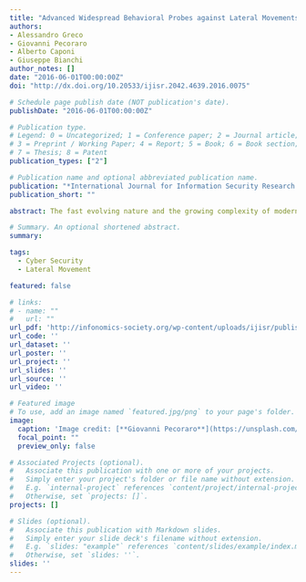 ```yaml
---
title: "Advanced Widespread Behavioral Probes against Lateral Movements"
authors:
- Alessandro Greco
- Giovanni Pecoraro
- Alberto Caponi
- Giuseppe Bianchi
author_notes: []
date: "2016-06-01T00:00:00Z"
doi: "http://dx.doi.org/10.20533/ijisr.2042.4639.2016.0075"

# Schedule page publish date (NOT publication's date).
publishDate: "2016-06-01T00:00:00Z"

# Publication type.
# Legend: 0 = Uncategorized; 1 = Conference paper; 2 = Journal article;
# 3 = Preprint / Working Paper; 4 = Report; 5 = Book; 6 = Book section;
# 7 = Thesis; 8 = Patent
publication_types: ["2"]

# Publication name and optional abbreviated publication name.
publication: "*International Journal for Information Security Research (IJISR), Volume 6, Issue 2*"
publication_short: ""

abstract: The fast evolving nature and the growing complexity of modern offensive techniques used in Advanced Persistent Threats attacks call for innovative approaches for defense techniques. The ability of modern offensive operations to acquire a foothold and then expand an infection inside the victim’s local area network, usually referred to as lateral movement activity, is significantly critical. Not only a distributed monitoring infrastructure is necessary to overcome the lack of a single network point for detection (opposed to the traditional network perimeter defense relying on outbound network intrusion detection systems), but also new signatures appear necessary to model the stealthy and complex behavior of offensive lateral movement activities. In this paper we demonstrate how to effectively use eXtended Finite State Machine patterns to face a set of commonly used lateral movement techniques. With reference to real world lateral movement attacks (including those ones based on IP spoofing), we show how the relevant detection signatures can be gathered and formally modeled, also employing a widespread distributed security architecture. Numerical results on real world traces show the effectiveness of the proposed approach in avoiding false positives.

# Summary. An optional shortened abstract.
summary:

tags:
  - Cyber Security
  - Lateral Movement

featured: false

# links:
# - name: ""
#   url: ""
url_pdf: 'http://infonomics-society.org/wp-content/uploads/ijisr/published-papers/volume-6-2016/Advanced-Widespread-Behavioral-Probes-against-Lateral-Movements.pdf'
url_code: ''
url_dataset: ''
url_poster: ''
url_project: ''
url_slides: ''
url_source: ''
url_video: ''

# Featured image
# To use, add an image named `featured.jpg/png` to your page's folder. 
image:
  caption: 'Image credit: [**Giovanni Pecoraro**](https://unsplash.com/photos/jdD8gXaTZsc)'
  focal_point: ""
  preview_only: false

# Associated Projects (optional).
#   Associate this publication with one or more of your projects.
#   Simply enter your project's folder or file name without extension.
#   E.g. `internal-project` references `content/project/internal-project/index.md`.
#   Otherwise, set `projects: []`.
projects: []

# Slides (optional).
#   Associate this publication with Markdown slides.
#   Simply enter your slide deck's filename without extension.
#   E.g. `slides: "example"` references `content/slides/example/index.md`.
#   Otherwise, set `slides: ''`.
slides: ''
---
```


<!-- 
{{% callout note %}}
Click the *Cite* button above to demo the feature to enable visitors to import publication metadata into their reference management software.
{{% /callout %}}

{{% callout note %}}
Create your slides in Markdown - click the *Slides* button to check out the example.
{{% /callout %}}

Supplementary notes can be added here, including [code, math, and images](https://wowchemy.com/docs/writing-markdown-latex/). 
-->